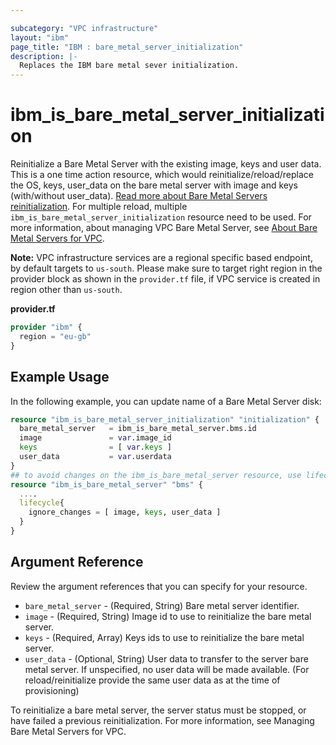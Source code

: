 ```yaml
---

subcategory: "VPC infrastructure"
layout: "ibm"
page_title: "IBM : bare_metal_server_initialization"
description: |-
  Replaces the IBM bare metal sever initialization.
---
```


# ibm\_is_bare_metal_server_initialization

Reinitialize a Bare Metal Server with the existing image, keys and user data. This is a one time action resource, which would reinitialize/reload/replace the OS, keys, user_data on the bare metal server with image and keys (with/without user_data). [Read more about Bare Metal Servers reinitialization](https://cloud.ibm.com/apidocs/vpc/latest#replace-bare-metal-server-initialization). For multiple reload, multiple `ibm_is_bare_metal_server_initialization` resource need to be used. For more information, about managing VPC Bare Metal Server, see [About Bare Metal Servers for VPC](https://cloud.ibm.com/docs/vpc?topic=vpc-about-bare-metal-servers).

**Note:** 
VPC infrastructure services are a regional specific based endpoint, by default targets to `us-south`. Please make sure to target right region in the provider block as shown in the `provider.tf` file, if VPC service is created in region other than `us-south`.

**provider.tf**

```terraform
provider "ibm" {
  region = "eu-gb"
}
```

## Example Usage

In the following example, you can update name of a Bare Metal Server disk:

```terraform
resource "ibm_is_bare_metal_server_initialization" "initialization" {
  bare_metal_server   = ibm_is_bare_metal_server.bms.id
  image               = var.image_id
  keys                = [ var.keys ]
  user_data           = var.userdata
}
## to avoid changes on the ibm_is_bare_metal_server resource, use lifecycle meta argument ignore_changes
resource "ibm_is_bare_metal_server" "bms" {
  ....
  lifecycle{
    ignore_changes = [ image, keys, user_data ]
  }
}
```

## Argument Reference

Review the argument references that you can specify for your resource. 


- `bare_metal_server` - (Required, String) Bare metal server identifier. 
- `image` - (Required, String) Image id to use to reinitialize the bare metal server. 
- `keys` - (Required, Array) Keys ids to use to reinitialize the bare metal server. 
- `user_data` - (Optional, String) User data to transfer to the server bare metal server. If unspecified, no user data will be made available. (For reload/reinitialize provide the same user data as at the time of provisioning)


To reinitialize a bare metal server, the server status must be stopped, or have failed a previous reinitialization. For more information, see Managing Bare Metal Servers for VPC.
